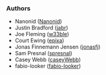 ### Authors

- Nanonid ([Nanonid](https://github.com/Nanonid))
- Justin Bradford ([jabr](https://github.com/jabr))
- Joe Fleming ([w33ble](https://github.com/w33ble))
- Court Ewing ([epixa](https://github.com/epixa))
- Jonas Finnemann Jensen ([jonasfj](https://github.com/jonasfj))
- Sam Presnal ([spresnal](https://github.com/spresnal))
- Casey Webb ([caseyWebb](https://github.com/caseyWebb))
- fabio-looker ([fabio-looker](https://github.com/fabio-looker))
